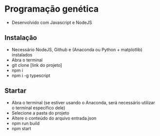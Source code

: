 # Programação genética
- Desenvolvido com Javascript e NodeJS

## Instalação
- Necessário NodeJS, Github e (Anaconda ou Python + matplotlib) instalados
- Abra o terminal
- git clone [link do projeto]
- npm i
- npm i -g typescript

## Startar
- Abra o terminal (se estiver usando o Anaconda, será necessário utilizar o terminal específico dele)
- Selecione a pasta do projeto
- Altere o conteúdo do arquivo entrada.json
- npm run build
- npm start